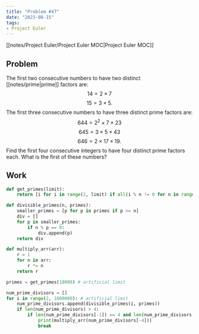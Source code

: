 ```yaml
---
title: "Problem #47"
date: "2023-08-15"
tags:
- Project Euler
---
```


[[notes/Project Euler/Project Euler MOC|Project Euler MOC]]

## Problem

The first two consecutive numbers to have two distinct [[notes/prime|prime]] factors are:
$$14=2×7$$
$$15=3×5.$$
The first three consecutive numbers to have three distinct prime factors are:
$$644=2^{2}×7×23$$
$$645=3×5×43$$
$$646=2×17×19.$$
Find the first four consecutive integers to have four distinct prime factors each. What is the first of these numbers?

## Work

```python
def get_primes(limit):
    return [i for i in range(2, limit) if all(i % n != 0 for n in range(2, int(i**0.5) + 1))]

def divisible_primes(n, primes):
    smaller_primes = [p for p in primes if p <= n]
    div = []
    for p in smaller_primes:
        if n % p == 0:
            div.append(p)
    return div

def multiply_arr(arr):
    r = 1
    for n in arr:
        r *= n
    return r

primes = get_primes(10000) # artificial limit

num_prime_divisors = []
for i in range(2, 1000000): # artificial limit
    num_prime_divisors.append(divisible_primes(i, primes))
    if len(num_prime_divisors) > 4:
        if len(num_prime_divisors[-1]) == 4 and len(num_prime_divisors[-2]) == 4 and len(num_prime_divisors[-3]) == 4 and len(num_prime_divisors[-4]) == 4:
            print(multiply_arr(num_prime_divisors[-4]))
            break
```